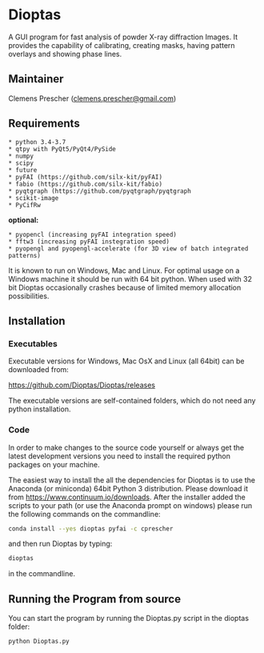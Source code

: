 Dioptas
======

A GUI program for fast analysis of powder X-ray diffraction Images. It provides the capability of calibrating, 
creating masks, having pattern overlays and showing phase lines.

Maintainer
----------

Clemens Prescher (clemens.prescher@gmail.com)

Requirements
------------
    * python 3.4-3.7
    * qtpy with PyQt5/PyQt4/PySide
    * numpy
    * scipy
    * future
    * pyFAI (https://github.com/silx-kit/pyFAI)
    * fabio (https://github.com/silx-kit/fabio)
    * pyqtgraph (https://github.com/pyqtgraph/pyqtgraph
    * scikit-image
    * PyCifRw

<b>optional:</b>

    * pyopencl (increasing pyFAI integration speed)
    * fftw3 (increasing pyFAI instegration speed)
    * pyopengl and pyopengl-accelerate (for 3D view of batch integrated patterns)

It is known to run on Windows, Mac and Linux. For optimal usage on a Windows machine it should be run with 64 bit
python. When used with 32 bit Dioptas occasionally crashes because of limited memory allocation possibilities.

Installation
------------

### Executables

Executable versions for Windows, Mac OsX and Linux (all 64bit) can be downloaded from:

https://github.com/Dioptas/Dioptas/releases

The executable versions are self-contained folders, which do not need any python installation.

### Code

In order to make changes to the source code yourself or always get the latest development versions you need to install
the required python packages on your machine.

The easiest way to install the all the dependencies for Dioptas is to use the Anaconda (or miniconda) 64bit Python 3 distribution.
Please download it from https://www.continuum.io/downloads. After the installer added the scripts to your path (or use the
Anaconda prompt on windows) please run the following commands on the commandline:

```bash
conda install --yes dioptas pyfai -c cprescher
```

and then run Dioptas by typing:
```bash
dioptas
```
in the commandline.


Running the Program from source
-------------------------------

You can start the program by running the Dioptas.py script in the dioptas folder:

```bash
python Dioptas.py
```
